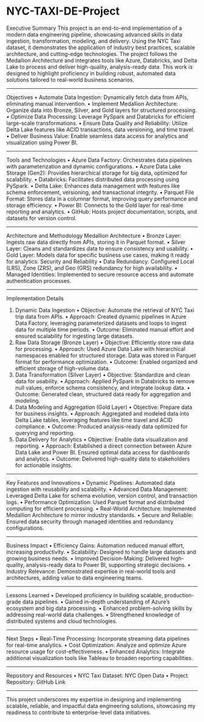 # NYC-TAXI-DE-Project

Executive Summary
This project is an end-to-end implementation of a modern data engineering pipeline, showcasing advanced skills in data ingestion, transformation, modeling, and delivery. Using the NYC Taxi dataset, it demonstrates the application of industry best practices, scalable architecture, and cutting-edge technologies. The project follows the Medallion Architecture and integrates tools like Azure, Databricks, and Delta Lake to process and deliver high-quality, analysis-ready data. This work is designed to highlight proficiency in building robust, automated data solutions tailored to real-world business scenarios.
________________________________________
Objectives
•	Automate Data Ingestion: Dynamically fetch data from APIs, eliminating manual intervention.
•	Implement Medallion Architecture: Organize data into Bronze, Silver, and Gold layers for structured processing.
•	Optimize Data Processing: Leverage PySpark and Databricks for efficient large-scale transformations.
•	Ensure Data Quality and Reliability: Utilize Delta Lake features like ACID transactions, data versioning, and time travel.
•	Deliver Business Value: Enable seamless data access for analytics and visualization using Power BI.
________________________________________
Tools and Technologies
•	Azure Data Factory: Orchestrates data pipelines with parameterization and dynamic configurations.
•	Azure Data Lake Storage (Gen2): Provides hierarchical storage for big data, optimized for scalability.
•	Databricks: Facilitates distributed data processing using PySpark.
•	Delta Lake: Enhances data management with features like schema enforcement, versioning, and transactional integrity.
•	Parquet File Format: Stores data in a columnar format, improving query performance and storage efficiency.
•	Power BI: Connects to the Gold layer for real-time reporting and analytics.
•	GitHub: Hosts project documentation, scripts, and datasets for version control.
________________________________________
Architecture and Methodology
Medallion Architecture
•	Bronze Layer: Ingests raw data directly from APIs, storing it in Parquet format.
•	Silver Layer: Cleans and standardizes data to ensure consistency and usability.
•	Gold Layer: Models data for specific business use cases, making it ready for analytics.
Security and Reliability
•	Data Redundancy: Configured Local (LRS), Zone (ZRS), and Geo (GRS) redundancy for high availability.
•	Managed Identities: Implemented to secure resource access and automate authentication processes.
________________________________________
Implementation Details
1. Dynamic Data Ingestion
•	Objective: Automate the retrieval of NYC Taxi trip data from APIs.
•	Approach: Created dynamic pipelines in Azure Data Factory, leveraging parameterized datasets and loops to ingest data for multiple time periods.
•	Outcome: Eliminated manual effort and ensured scalability for ingesting large datasets.
2. Raw Data Storage (Bronze Layer)
•	Objective: Efficiently store raw data for processing.
•	Approach: Used Azure Data Lake with hierarchical namespaces enabled for structured storage. Data was stored in Parquet format for performance optimization.
•	Outcome: Enabled organized and efficient storage of high-volume data.
3. Data Transformation (Silver Layer)
•	Objective: Standardize and clean data for usability.
•	Approach: Applied PySpark in Databricks to remove null values, enforce schema consistency, and integrate lookup data.
•	Outcome: Generated clean, structured data ready for aggregation and modeling.
4. Data Modeling and Aggregation (Gold Layer)
•	Objective: Prepare data for business insights.
•	Approach: Aggregated and modeled data into Delta Lake tables, leveraging features like time travel and ACID compliance.
•	Outcome: Produced analysis-ready data optimized for querying and reporting.
5. Data Delivery for Analytics
•	Objective: Enable data visualization and reporting.
•	Approach: Established a direct connection between Azure Data Lake and Power BI. Ensured optimal data access for dashboards and analytics.
•	Outcome: Delivered high-quality data to stakeholders for actionable insights.
________________________________________
Key Features and Innovations
•	Dynamic Pipelines: Automated data ingestion with reusability and scalability.
•	Advanced Data Management: Leveraged Delta Lake for schema evolution, version control, and transaction logs.
•	Performance Optimization: Used Parquet format and distributed computing for efficient processing.
•	Real-World Architecture: Implemented Medallion Architecture to mirror industry standards.
•	Secure and Reliable: Ensured data security through managed identities and redundancy configurations.
________________________________________
Business Impact
•	Efficiency Gains: Automation reduced manual effort, increasing productivity.
•	Scalability: Designed to handle large datasets and growing business needs.
•	Improved Decision-Making: Delivered high-quality, analysis-ready data to Power BI, supporting strategic decisions.
•	Industry Relevance: Demonstrated expertise in real-world tools and architectures, adding value to data engineering teams.
________________________________________
Lessons Learned
•	Developed proficiency in building scalable, production-grade data pipelines.
•	Gained in-depth understanding of Azure’s ecosystem and big data processing.
•	Enhanced problem-solving skills by addressing real-world data challenges.
•	Strengthened knowledge of distributed systems and cloud technologies.
________________________________________
Next Steps
•	Real-Time Processing: Incorporate streaming data pipelines for real-time analytics.
•	Cost Optimization: Analyze and optimize Azure resource usage for cost-effectiveness.
•	Enhanced Analytics: Integrate additional visualization tools like Tableau to broaden reporting capabilities.
________________________________________
Repository and Resources
•	NYC Taxi Dataset: NYC Open Data
•	Project Repository: GitHub Link
________________________________________
This project underscores my expertise in designing and implementing scalable, reliable, and impactful data engineering solutions, showcasing my readiness to contribute to enterprise-level data initiatives.

